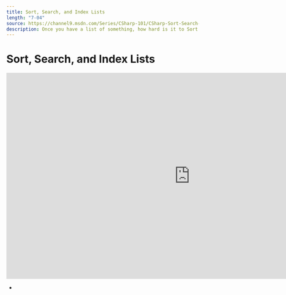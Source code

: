 ```yaml
---
title: Sort, Search, and Index Lists
length: "7-04"
source: https://channel9.msdn.com/Series/CSharp-101/CSharp-Sort-Search-and-Index-Lists
description: Once you have a list of something, how hard is it to Sort a List with C#? Can we search for items with a list or collection? Let's also examine indexing and how Lists can be explored from multiple direction in C# and .NET.
---
```

# Sort, Search, and Index Lists

<iframe src="https://channel9.msdn.com/Series/CSharp-101/CSharp-Sort-Search-and-Index-Lists/player?format=html5" width="960" height="540" allowFullScreen frameBorder="0" title="C#: Sort, Search, and Index Lists [13 of 19] - Microsoft Channel 9 Video"></iframe>

- 
